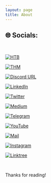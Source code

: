 ```yaml
---
layout: page
title: About
---
```






## 🌐 Socials:

<br>



[![HTB](https://img.shields.io/badge/-HackTheBox-000000?style=plastic&logo=hackthebox)](https://app.hackthebox.com/profile/668328) 

[![THM](https://img.shields.io/badge/-TryHackMe-000000?logo=tryhackme&logoColor=red&style=plastic)](https://tryhackme.com/p/Aftab700) 

[![Discord URL](https://img.shields.io/badge/-Discord-000000?logo=discord&style=plastic)](http://discordapp.com/users/759615120820928513) 

[![LinkedIn](https://img.shields.io/badge/-LinkedIn-000000?logo=linkedin&style=plastic)](https://linkedin.com/in/aftab-sama)

[![Twitter](https://img.shields.io/badge/-Twitter-000000?style=plastic&logo=Twitter)](https://x.com/AftabSama700) 

[![Medium](https://img.shields.io/badge/-Medium-000000?logo=medium&style=plastic)](https://medium.com/@Aftab700) 

[![Telegram](https://img.shields.io/badge/-Telegram-000000?style=plastic&logo=Telegram)](https://tttttt.me/Jack_Sparrow_1337) 

[![YouTube](https://img.shields.io/badge/-YouTube-000000?style=plastic&logo=YouTube&logoColor=FC2503)](https://youtube.com/@Aftab700) 

[![Mail](https://img.shields.io/badge/-Mail-000000?style=plastic&logo=gmail&logoColor=FC2503)](mailto:mrmr40873@gmail.com) 

[![Instagram](https://img.shields.io/badge/-Instagram-000000?style=plastic&logo=Instagram)](https://instagram.com/aftab__sama)

[![Linktree](https://img.shields.io/badge/-LinkTree-000000?style=plastic&logo=linktree)](https://linktr.ee/aftab700)




<br>

Thanks for reading!


<!--
<p class="message">
  Nothing to see here,
   for markdown testing purpose
</p>

{% highlight js %}
var adder = new Function("a", "b", "return a + b");

// Call the function
adder(2, 6);
// > 8
{% endhighlight %}

{% highlight python %}
name = "Jack"
print(f"Hi {name}")
{% endhighlight %} -->
[](https://aftab700.github.io/Writeups/)
[](https://aftab700.github.io/DVWA-Writeup/) 
[](https://aftab700.github.io/Random-Stoic-Quotes)
[](https://www.instagram.com/aftab__sama)
